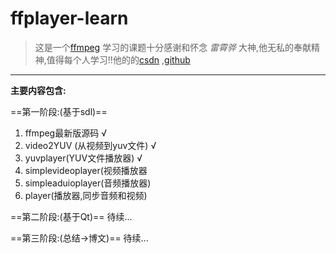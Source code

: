 # ffplayer-learn

>这是一个[ffmpeg](https://ffmpeg.org/) 学习的课题十分感谢和怀念 *雷霄骅* 大神,他无私的奉献精神,值得每个人学习!!他的的[csdn](https://blog.csdn.net/leixiaohua1020/) ,[github](https://github.com/leixiaohua1020/) 


***


**主要内容包含:**



==第一阶段:(基于sdl)==
1. ffmpeg最新版源码 √
2. video2YUV (从视频到yuv文件) √
3. yuvplayer(YUV文件播放器) √
4. simplevideoplayer(视频播放器
5. simpleaduioplayer(音频播放器)
6. player(播放器,同步音频和视频)

==第二阶段:(基于Qt)==
待续...

==第三阶段:(总结->博文)==
待续...

